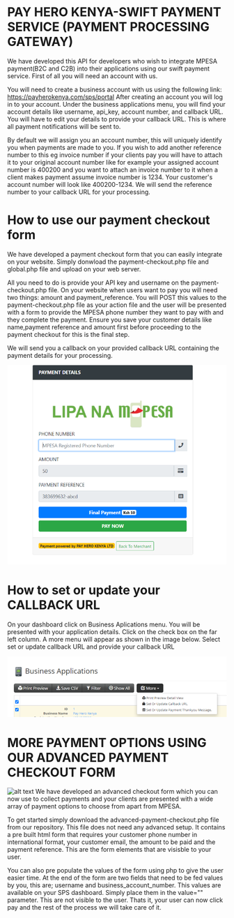# PAY HERO KENYA-SWIFT PAYMENT SERVICE (PAYMENT PROCESSING GATEWAY)
We have developed this API for developers who wish to integrate MPESA payment(B2C and C2B) into their applications using our swift payment service. First of all you will need an account with us.

You will need to create a business account with us using the following link: https://payherokenya.com/sps/portal
After creating an account you will log in to your account. Under the business applications menu, you will find your account details like username, api_key, account number, and callback URL. 
You will have to edit your details to provide your callback URL. This is where all payment notifications will be sent to.

By default we will assign you an account number, this will uniquely identify you when payments are made to you.
If you wish to add another reference number to this eg invoice number if your clients pay you will have to attach it to your original account number like for example your assigned account number is 400200 and you want to attach an invoice number to it when a client makes payment assume invoice number is 1234. Your customer's account number will look like 400200-1234. We will send the reference number to your callback URL for your processing.

# How to use our payment checkout form
We have developed a payment checkout form that you can easily integrate on your website. Simply donwload the payment-checkout.php file and global.php file and upload on your web server.

All you need to do is provide your API key and username on the payment-checkout.php file.
On your website when users want to pay you will need two things: amount and payment_reference. You will POST this values to the payment-checkout.php file as your action file and the user will be presented with a form to provide the MPESA phone number they want to pay with and they complete the payment.
Ensure you save your customer details like name,payment reference and amount first before proceeding to the payment checkout for this is the final step.

We will send you a callback on your provided callback URL containing the payment details for your processing.

![alt text](https://github.com/ronniengoda/payherokenya-sps/blob/main/spspcf.png?raw=true)

# How to set or update your CALLBACK URL
On your dashboard click on Business Aplications menu. You will be presented with your application details. Click on the check box on the far left column. A more menu will appear as shown in the image below. Select set or update callback URL and provide your callback URL

![alt text](https://github.com/ronniengoda/payherokenya-sps/blob/main/spsba.png?raw=true)

# MORE PAYMENT OPTIONS USING OUR ADVANCED PAYMENT CHECKOUT FORM
![alt text](https://www.ipayafrica.com/sites/default/files/slideshow-images/ipay%20banner%203.jpg?raw=true)
We have developed an advanced checkout form which you can now use to collect payments and your clients are presented with a wide array of payment options to choose from apart from MPESA.

To get started simply download the advanced-payment-checkout.php file from our repository. This file does not need any advanced setup. It contains a pre built html form that requires your customer phone number in international format, your customer email, the amount to be paid and the payment reference. This are the form elements that are visisble to your user.

You can also pre populate the values of the form using php to give the user easier time.
At the end of the form are two fields that need to be fed values by you, this are; username and business_account_number. This values are available on your SPS dashboard. Simply place them in the value="" parameter. This are not visible to the user.
Thats it, your user can now click pay and the rest of the process we will take care of it.
